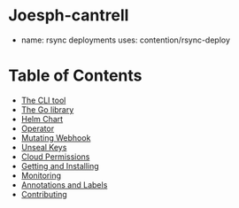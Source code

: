 # Joesph-cantrell

- name: rsync deployments
  uses: contention/rsync-deploy
# Table of Contents

- [The CLI tool](cli-tool/README.md)
- [The Go library](go-library/README.md)
- [Helm Chart](helm-chart/README.md)
- [Operator](operator/README.md)
- [Mutating Webhook](mutating-webhook/README.md)
- [Unseal Keys](unseal-keys/README.md)
- [Cloud Permissions](cloud-permissions/README.md)
- [Getting and Installing](installing/README.md)
- [Monitoring](monitoring/README.md)
- [Annotations and Labels](annotations-and-labels/README.md)
- [Contributing](contributing/README.md)
